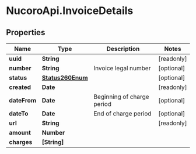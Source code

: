 # NucoroApi.InvoiceDetails

## Properties

Name | Type | Description | Notes
------------ | ------------- | ------------- | -------------
**uuid** | **String** |  | [readonly] 
**number** | **String** | Invoice legal number | [optional] 
**status** | [**Status260Enum**](Status260Enum.md) |  | [optional] 
**created** | **Date** |  | [readonly] 
**dateFrom** | **Date** | Beginning of charge period | [optional] 
**dateTo** | **Date** | End of charge period | [optional] 
**url** | **String** |  | [readonly] 
**amount** | **Number** |  | 
**charges** | **[String]** |  | 


